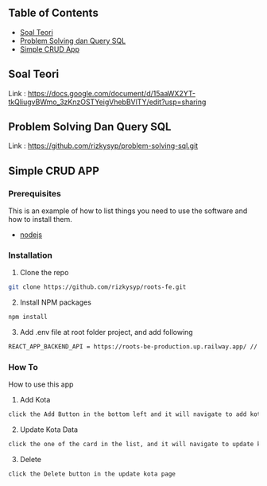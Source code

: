 
## Table of Contents

* [Soal Teori](#soal-teori)
* [Problem Solving dan Query SQL](#problem-solving-dan-query-sql)
* [Simple CRUD App](#related-project)



## Soal Teori

Link : https://docs.google.com/document/d/15aaWX2YT-tkQliugvBWmo_3zKnzOSTYeigVhebBVlTY/edit?usp=sharing

## Problem Solving Dan Query SQL

Link : https://github.com/rizkysyp/problem-solving-sql.git

## Simple CRUD APP

### Prerequisites

This is an example of how to list things you need to use the software and how to install them.

* [nodejs](https://nodejs.org/en/download/)

### Installation

1. Clone the repo
```sh
git clone https://github.com/rizkysyp/roots-fe.git
```
2. Install NPM packages
```sh
npm install
```
3. Add .env file at root folder project, and add following
```sh
REACT_APP_BACKEND_API = https://roots-be-production.up.railway.app/ // or use your own

```

### How To

How to use this app

1. Add Kota
```sh
click the Add Button in the bottom left and it will navigate to add kota page
```
2. Update Kota Data
```sh
click the one of the card in the list, and it will navigate to update kota page
```
3. Delete
```sh
click the Delete button in the update kota page

```
